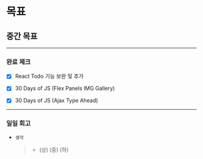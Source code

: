 # 목표

## 중간 목표

---

### 완료 체크

- [x] React Todo 기능 보완 및 추가
- [x] 30 Days of JS (Flex Panels IMG Gallery)
- [x] 30 Days of JS (Ajax Type Ahead)


---

### 일일 회고

- `생각`
  > - (상) (중) (하)
